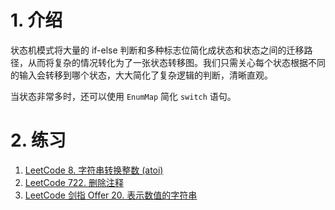 # 1. 介绍

状态机模式将大量的 if-else 判断和多种标志位简化成状态和状态之间的迁移路径，从而将复杂的情况转化为了一张状态转移图。我们只需关心每个状态根据不同的输入会转移到哪个状态，大大简化了复杂逻辑的判断，清晰直观。

当状态非常多时，还可以使用 `EnumMap` 简化 `switch` 语句。

# 2. 练习

1. [LeetCode 8. 字符串转换整数 (atoi)](https://leetcode-cn.com/problems/string-to-integer-atoi/)
2. [LeetCode 722. 删除注释](https://leetcode-cn.com/problems/remove-comments/)
3. [LeetCode 剑指 Offer 20. 表示数值的字符串](https://leetcode-cn.com/problems/biao-shi-shu-zhi-de-zi-fu-chuan-lcof/)